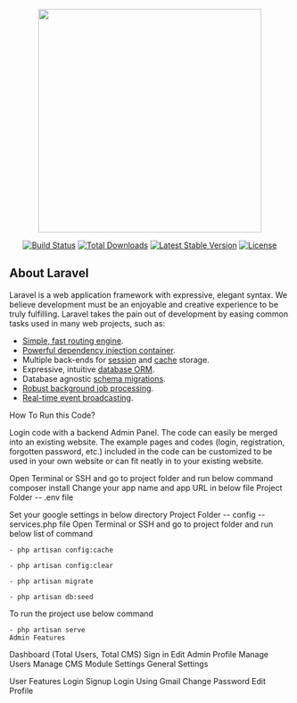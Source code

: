 <p align="center"><a href="https://laravel.com" target="_blank"><img src="https://raw.githubusercontent.com/laravel/art/master/logo-lockup/5%20SVG/2%20CMYK/1%20Full%20Color/laravel-logolockup-cmyk-red.svg" width="400"></a></p>

<p align="center">
<a href="https://travis-ci.org/laravel/framework"><img src="https://travis-ci.org/laravel/framework.svg" alt="Build Status"></a>
<a href="https://packagist.org/packages/laravel/framework"><img src="https://img.shields.io/packagist/dt/laravel/framework" alt="Total Downloads"></a>
<a href="https://packagist.org/packages/laravel/framework"><img src="https://img.shields.io/packagist/v/laravel/framework" alt="Latest Stable Version"></a>
<a href="https://packagist.org/packages/laravel/framework"><img src="https://img.shields.io/packagist/l/laravel/framework" alt="License"></a>
</p>

## About Laravel

Laravel is a web application framework with expressive, elegant syntax. We believe development must be an enjoyable and creative experience to be truly fulfilling. Laravel takes the pain out of development by easing common tasks used in many web projects, such as:

- [Simple, fast routing engine](https://laravel.com/docs/routing).
- [Powerful dependency injection container](https://laravel.com/docs/container).
- Multiple back-ends for [session](https://laravel.com/docs/session) and [cache](https://laravel.com/docs/cache) storage.
- Expressive, intuitive [database ORM](https://laravel.com/docs/eloquent).
- Database agnostic [schema migrations](https://laravel.com/docs/migrations).
- [Robust background job processing](https://laravel.com/docs/queues).
- [Real-time event broadcasting](https://laravel.com/docs/broadcasting).

How To Run this Code?

 Login code with a backend Admin Panel. The code can easily be merged into an existing website. The example pages and codes (login, registration, forgotten password, etc.) included in the code can be customized to be used in your own website or can fit neatly in to your existing website.


Open Terminal or SSH and go to project folder and run below command
    composer install
Change your app name and app URL in below file
    Project Folder
         -- .env file
  
Set your google settings in below directory
    Project Folder
        -- config
               -- services.php file
Open Terminal or SSH and go to project folder and run below list of command

    - php artisan config:cache
    
    - php artisan config:clear
    
    - php artisan migrate
    
    - php artisan db:seed
    
To run the project use below command

    - php artisan serve
    Admin Features
Dashboard (Total Users, Total CMS)
Sign in
Edit Admin Profile
Manage Users
Manage CMS
Module Settings
General Settings

User Features
Login
Signup
Login Using Gmail
Change Password
Edit Profile
